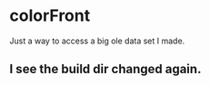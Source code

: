 # colorFront

Just a way to access a big ole data set I made. 

## I see the build dir changed again. 